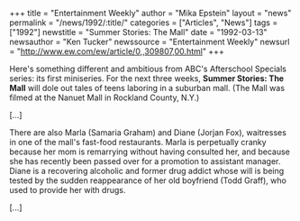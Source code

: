 +++
title = "Entertainment Weekly"
author = "Mika Epstein"
layout = "news"
permalink = "/news/1992/:title/"
categories = ["Articles", "News"]
tags = ["1992"]
newstitle = "Summer Stories: The Mall"
date = "1992-03-13"
newsauthor = "Ken Tucker"
newssource = "Entertainment Weekly"
newsurl = "http://www.ew.com/ew/article/0,,309807,00.html"
+++

Here's something different and ambitious from ABC's Afterschool Specials series: its first miniseries. For the next three weeks, **Summer Stories: The Mall** will dole out tales of teens laboring in a suburban mall. (The Mall was filmed at the Nanuet Mall in Rockland County, N.Y.)

[...]

There are also Marla (Samaria Graham) and Diane (Jorjan Fox), waitresses in one of the mall's fast-food restaurants. Marla is perpetually cranky because her mom is remarrying without having consulted her, and because she has recently been passed over for a promotion to assistant manager. Diane is a recovering alcoholic and former drug addict whose will is being tested by the sudden reappearance of her old boyfriend (Todd Graff), who used to provide her with drugs.

[...]

